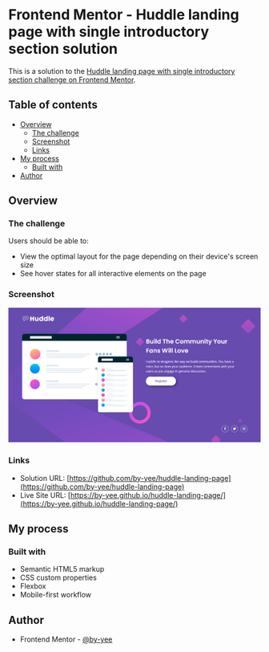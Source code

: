 # Frontend Mentor - Huddle landing page with single introductory section solution

This is a solution to the [Huddle landing page with single introductory section challenge on Frontend Mentor](https://www.frontendmentor.io/challenges/huddle-landing-page-with-a-single-introductory-section-B_2Wvxgi0).

## Table of contents

- [Overview](#overview)
  - [The challenge](#the-challenge)
  - [Screenshot](#screenshot)
  - [Links](#links)
- [My process](#my-process)
  - [Built with](#built-with)
- [Author](#author)

## Overview

### The challenge

Users should be able to:

- View the optimal layout for the page depending on their device's screen size
- See hover states for all interactive elements on the page

### Screenshot

![Project Screenshot](./images/desktop-screenshot.png)

### Links

- Solution URL: [https://github.com/by-yee/huddle-landing-page](https://github.com/by-yee/huddle-landing-page)
- Live Site URL: [https://by-yee.github.io/huddle-landing-page/](https://by-yee.github.io/huddle-landing-page/)

## My process

### Built with

- Semantic HTML5 markup
- CSS custom properties
- Flexbox
- Mobile-first workflow

## Author

- Frontend Mentor - [@by-yee](https://www.frontendmentor.io/profile/by-yee)